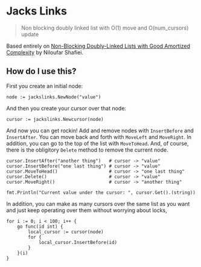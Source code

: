 Jacks Links
===========

> Non blocking doubly linked list with O(1) move and O(num_cursors) update

Based entirely on [Non-Blocking Doubly-Linked Lists with Good Amortized
Complexity](http://arxiv.org/abs/1408.1935) by Niloufar Shafiei.

How do I use this?
------------------

First you create an initial node:

```
node := jackslinks.NewNode("value")
```

And then you create your cursor over that node:

```
cursor := jackslinks.Newcursor(node)
```

And now you can get rockin!  Add and remove nodes with `InsertBefore` and
`InsertAfter`.  You can move back and forth with `MoveLeft` and `MoveRight`.
In addition, you can go to the top of the list with `MoveToHead`.  And, of
course, there is the obligitory `Delete` method to remove the current node.

```
cursor.InsertAfter("another thing")   # cursor -> "value"
cursor.InsertBefore("one last thing") # cursor -> "value"
cursor.MoveToHead()                   # cursor -> "one last thing"
cursor.Delete()                       # cursor -> "value"
cursor.MoveRight()                    # cursor -> "another thing"

fmt.Println("Current value under the cursor: ", cursor.Get().(string))
```

In addition, you can make as many cursors over the same list as you want and
just keep operating over them without worrying about locks,

```
for i := 0; i < 100; i++ {
    go func(id int) {
        local_cursor := cursor(node)
        for {
            local_cursor.InsertBefore(id)
        }
    }(i)
}
```
